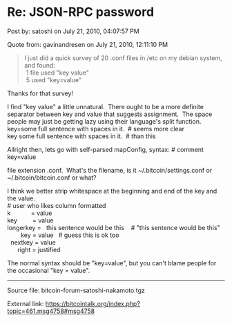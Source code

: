 # Re: JSON-RPC password

Post by: satoshi on July 21, 2010, 04:07:57 PM

Quote from: gavinandresen on July 21, 2010, 12:11:10 PM

> I just did a quick survey of 20 .conf files in /etc on my debian system, and found:<br>
> &nbsp;1 file used "key value"<br>
> &nbsp;5 used "key=value"

Thanks for that survey!

I find "key value" a little unnatural. &nbsp;There ought to be a more definite separator between key and value that suggests assignment. &nbsp;The space people may just be getting lazy using their language's split function.<br>
key=some full sentence with spaces in it. &nbsp;# seems more clear<br>
key some full sentence with spaces in it. &nbsp;# than this

Allright then, lets go with self-parsed mapConfig, syntax:
\# comment
key=value

file extension .conf. &nbsp;What's the filename, is it ~/.bitcoin/settings.conf or ~/.bitcoin/bitcoin.conf or what?

I think we better strip whitespace at the beginning and end of the key and the value.<br>
\# user who likes column formatted<br>
k &nbsp;&nbsp;&nbsp;&nbsp;&nbsp;&nbsp;&nbsp;&nbsp;&nbsp;&nbsp;&nbsp;= value<br>
key &nbsp;&nbsp;&nbsp;&nbsp;&nbsp;&nbsp;&nbsp;&nbsp;= value<br>
longerkey = &nbsp;&nbsp;this sentence would be this &nbsp;&nbsp;&nbsp;# "this sentence would be this"<br>
&nbsp;&nbsp;&nbsp;&nbsp;&nbsp;&nbsp;&nbsp;&nbsp;key = value &nbsp;&nbsp;# guess this is ok too<br>
&nbsp;&nbsp;nextkey = value<br>
&nbsp;&nbsp;&nbsp;&nbsp;&nbsp;&nbsp;right = justified

The normal syntax should be "key=value", but you can't blame people for the occasional "key = value".

---

Source file: bitcoin-forum-satoshi-nakamoto.tgz

External link: https://bitcointalk.org/index.php?topic=461.msg4758#msg4758
